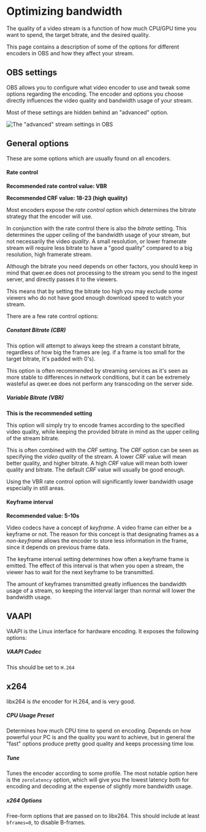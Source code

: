 # Optimizing bandwidth

The quality of a video stream is a function of how much CPU/GPU time
you want to spend, the target bitrate, and the desired quality.

This page contains a description of some of the options for different
encoders in OBS and how they affect your stream.

## OBS settings

OBS allows you to configure what video encoder to use and tweak some
options regarding the encoding. The encoder and options you choose
directly influences the video quality and bandwidth usage of your
stream.

Most of these settings are hidden behind an "advanced" option.

![The "advanced" stream settings in OBS](/static/obs-stream-settings.png)


## General options

These are some options which are usually found on all encoders.

#### Rate control

**Recommended rate control value: VBR**

**Recommended CRF value: 18-23 (high quality)**

Most encoders expose the _rate control_ option which determines the
bitrate strategy that the encoder will use.

In conjunction with the rate control there is also the _bitrate_
setting. This determines the upper ceiling of the bandwidth usage of
your stream, but not necessarily the video _quality_. A small
resolution, or lower framerate stream will require less bitrate to
have a "good quality" compared to a big resolution, high framerate
stream.

Although the bitrate you need depends on other factors, you should
keep in mind that qwer.ee does not processing to the stream you send
to the ingest server, and directly passes it to the viewers.

This means that by setting the bitrate too high you may exclude some
viewers who do not have good enough download speed to watch your
stream.

There are a few rate control options:

##### Constant Bitrate (CBR)

This option will attempt to always keep the stream a constant bitrate,
regardless of how big the frames are (eg. if a frame is too small for
the target bitrate, it's padded with 0's).

This option is often recommended by streaming services as it's seen as
more stable to differences in network conditions, but it can be
extremely wasteful as qwer.ee does not perform any transcoding on the
server side.

##### Variable Bitrate (VBR)

**This is the recommended setting**

This option will simply try to encode frames according to the
specified video quality, while keeping the provided bitrate in mind as
the upper ceiling of the stream bitrate.

This is often combined with the _CRF_ setting. The _CRF_ option can be
seen as specifying the _video quality_ of the stream. A lower _CRF_
value will mean better quality, and higher bitrate. A high _CRF_ value
will mean both lower quality and bitrate. The default _CRF_ value will
usually be good enough.

Using the VBR rate control option will significantly lower bandwidth
usage especially in still areas.

#### Keyframe interval

**Recommended value: 5-10s**

Video codecs have a concept of _keyframe_. A video frame can either be
a keyframe or not. The reason for this concept is that designating
frames as a _non-keyframe_ allows the encoder to store less
information in the frame, since it depends on previous frame data.

The keyframe interval setting determines how often a keyframe frame is
emitted. The effect of this interval is that when you open a stream,
the viewer has to wait for the next keyframe to be transmitted.

The amount of keyframes transmitted greatly influences the bandwidth
usage of a stream, so keeping the interval larger than normal will
lower the bandwidth usage.

## VAAPI

VAAPI is the Linux interface for hardware encoding. It exposes the following options:

##### VAAPI Codec

This should be set to `H.264`

## x264

libx264 is _the_ encoder for H.264, and is very good.

##### CPU Usage Preset

Determines how much CPU time to spend on encoding. Depends on how
powerful your PC is and the quality you want to achieve, but in
general the "fast" options produce pretty good quality and keeps
processing time low.

##### Tune

Tunes the encoder according to some profile. The most notable option
here is the `zerolatency` option, which will give you the lowest
latency both for encoding and decoding at the expense of slightly more
bandwidth usage.

##### x264 Options

Free-form options that are passed on to libx264. This should include
at least `bframes=0`, to disable B-frames.
